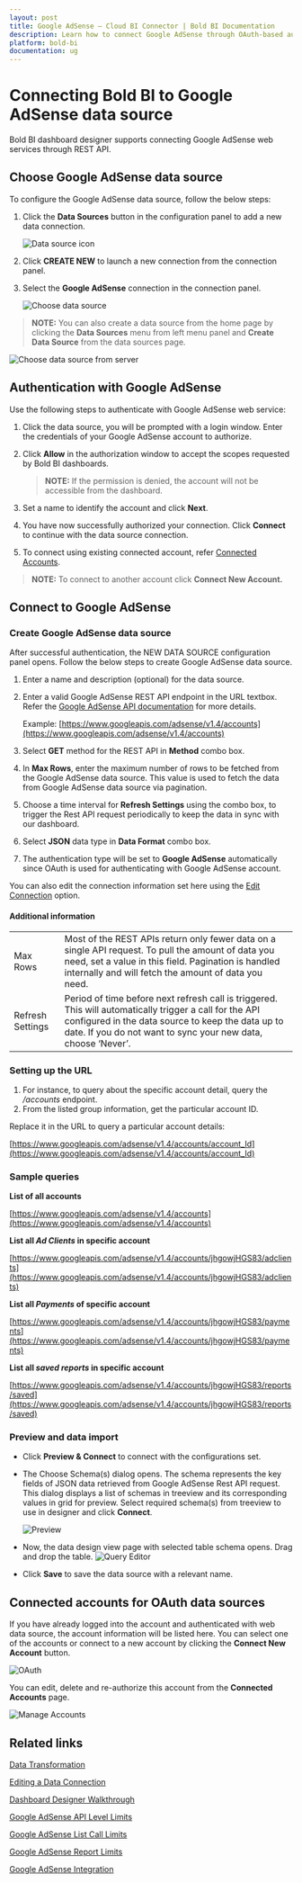 ```yaml
---
layout: post
title: Google AdSense – Cloud BI Connector | Bold BI Documentation
description: Learn how to connect Google AdSense through OAuth-based authentication with Bold BI Cloud and create data source.
platform: bold-bi
documentation: ug
---
```


# Connecting Bold BI to Google AdSense data source
Bold BI dashboard designer supports connecting Google AdSense web services through REST API. 

## Choose Google AdSense data source
To configure the Google AdSense data source, follow the below steps:
1. Click the **Data Sources** button in the configuration panel to add a new data connection.

   ![Data source icon](/static/assets/cloud/working-with-datasource/data-connectors/images/common/DataSourcesIcon.png)

2. Click **CREATE NEW** to launch a new connection from the connection panel.
3. Select the **Google AdSense** connection in the connection panel.

   ![Choose data source](/static/assets/cloud/working-with-datasource/data-connectors/images/GoogleAdSense/ChooseDS.png)

> **NOTE:**  You can also create a data source from the home page by clicking the **Data Sources** menu from left menu panel and **Create Data Source** from the data sources page.

   ![Choose data source from server](/static/assets/cloud/working-with-datasource/data-connectors/images/GoogleAdSense/ChooseDS_server.png)

## Authentication with Google AdSense
Use the following steps to authenticate with Google AdSense web service:

1. Click the data source, you will be prompted with a login window. Enter the credentials of your Google AdSense account to authorize.
2. Click **Allow** in the authorization window to accept the scopes requested by Bold BI dashboards.

   > **NOTE:**  If the permission is denied, the account will not be accessible from the dashboard.

3. Set a name to identify the account and click **Next**. 
4. You have now successfully authorized your connection. Click **Connect** to continue with the data source connection.
5. To connect using existing connected account, refer [Connected Accounts](/cloud-bi/working-with-data-source/data-connectors/google-adsense/#connected-accounts-for-oauth-data-sources).

> **NOTE:**  To connect to another account click **Connect New Account.**


## Connect to Google AdSense
### Create Google AdSense data source
After successful authentication, the NEW DATA SOURCE configuration panel opens. Follow the below steps to create Google AdSense data source.
1. Enter a name and description (optional) for the data source.
2. Enter a valid Google AdSense REST API endpoint in the URL textbox. Refer the [Google AdSense API documentation](https://developers.google.com/adsense/management/v1.4/reference/) for more details.

    Example: [https://www.googleapis.com/adsense/v1.4/accounts](https://www.googleapis.com/adsense/v1.4/accounts)    
3. Select **GET** method for the REST API in **Method** combo box.
4. In **Max Rows**, enter the maximum number of rows to be fetched from the Google AdSense data source. This value is used to fetch the data from Google AdSense data source via pagination.
5. Choose a time interval for **Refresh Settings** using the combo box, to trigger the Rest API request periodically to keep the data in sync with our dashboard.  
6. Select **JSON** data type in **Data Format** combo box.
7. The authentication type will be set to **Google AdSense** automatically since OAuth is used for authenticating with Google AdSense account.

You can also edit the connection information set here using the [Edit Connection](/cloud-bi/working-with-data-source/editing-a-data-connection/) option.

#### Additional information
<table width="600">
<tr>
<td>
Max Rows
</td>
<td>
Most of the REST APIs return only fewer data on a single API request. To pull the amount of data you need, set a value in this field.  
Pagination is handled internally and will fetch the amount of data you need.
</td>
</tr>
<tr>
<td>
Refresh Settings
</td>
<td>
Period of time before next refresh call is triggered. This will automatically trigger a call for the API configured in the data source to keep the data up to date. If you do not want to sync your new data, choose ‘Never’.
</td>
</tr>
</table>

### Setting up the URL
1. For instance, to query about the specific account detail, query the <i>/accounts</i> endpoint.
2. From the listed group information, get the particular account ID.

Replace it in the URL to query a particular account details:

[https://www.googleapis.com/adsense/v1.4/accounts/account_Id](https://www.googleapis.com/adsense/v1.4/accounts/account_Id)

### Sample queries
**List of all accounts**

[https://www.googleapis.com/adsense/v1.4/accounts](https://www.googleapis.com/adsense/v1.4/accounts)

**List all *Ad Clients* in specific account**

[https://www.googleapis.com/adsense/v1.4/accounts/jhgowjHGS83/adclients](https://www.googleapis.com/adsense/v1.4/accounts/jhgowjHGS83/adclients)

**List all *Payments* of specific account**

[https://www.googleapis.com/adsense/v1.4/accounts/jhgowjHGS83/payments](https://www.googleapis.com/adsense/v1.4/accounts/jhgowjHGS83/payments)

**List all *saved reports* in specific account**

[https://www.googleapis.com/adsense/v1.4/accounts/jhgowjHGS83/reports/saved](https://www.googleapis.com/adsense/v1.4/accounts/jhgowjHGS83/reports/saved)

### Preview and data import
* Click **Preview & Connect** to connect with the configurations set.
* The Choose Schema(s) dialog opens. The schema represents the key fields of JSON data retrieved from Google AdSense Rest API request. This dialog displays a list of schemas in treeview and its corresponding values in grid for preview. Select required schema(s) from treeview to use in designer and click **Connect**.

   ![Preview](/static/assets/cloud/working-with-datasource/data-connectors/images/common/Preview.png)

* Now, the data design view page with selected table schema opens. Drag and drop the table.
   ![Query Editor](/static/assets/cloud/working-with-datasource/data-connectors/images/common/QueryEditor.png)

* Click **Save** to save the data source with a relevant name.

## Connected accounts for OAuth data sources
If you have already logged into the account and authenticated with web data source, the account information will be listed here. You can select one of the accounts or connect to a new account by clicking the **Connect New Account** button.

   ![OAuth](/static/assets/cloud/working-with-datasource/data-connectors/images/GoogleAdSense/OAuthDS.png)

You can edit, delete and re-authorize this account from the **Connected Accounts** page.

   ![Manage Accounts](/static/assets/cloud/working-with-datasource/data-connectors/images/GoogleAdSense/ManageDS.png)

## Related links
[Data Transformation](/cloud-bi/working-with-data-source/transforming-data/joining-table/)

[Editing a Data Connection](/cloud-bi/working-with-data-source/editing-a-data-connection/)   

[Dashboard Designer Walkthrough](/cloud-bi/getting-started/bold-bi-walk-through/)

[Google AdSense API Level Limits](https://developers.google.com/adsense/management/appendix/limits#api)

[Google AdSense List Call Limits](https://developers.google.com/adsense/management/appendix/limits#list)

[Google AdSense Report Limits](https://developers.google.com/adsense/management/appendix/limits#report)

[Google AdSense Integration](https://www.boldbi.com/integrations/google-adsense?utm_source=syncfusion&utm_medium=documentation&utm_campaign=boldbigoogleadsenseintegration)